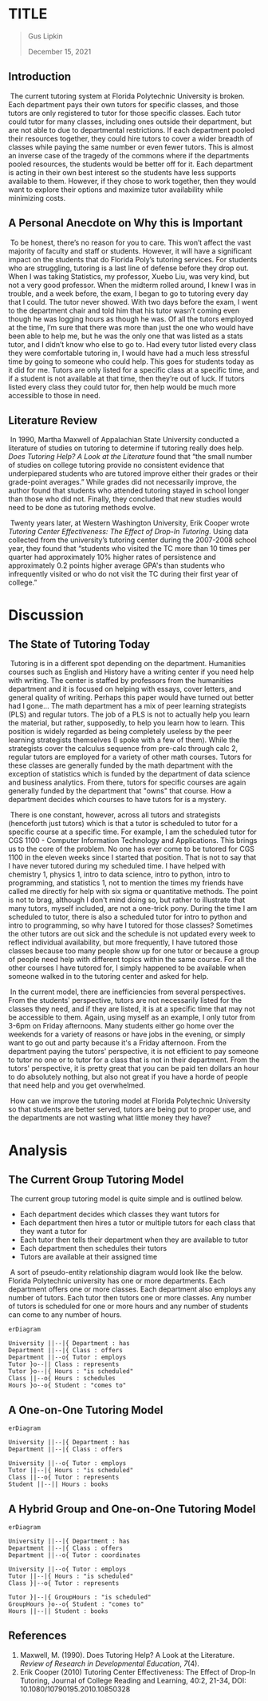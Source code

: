 # TITLE

> Gus Lipkin
>
> December 15, 2021

## Introduction

​	The current tutoring system at Florida Polytechnic University is broken. Each department pays their own tutors for specific classes, and those tutors are only registered to tutor for those specific classes. Each tutor could tutor for many classes, including ones outside their department, but are not able to due to departmental restrictions. If each department pooled their resources together, they could hire tutors to cover a wider breadth of classes while paying the same number or even fewer tutors. This is almost an inverse case of the tragedy of the commons where if the departments pooled resources, the students would be better off for it. Each department is acting in their own best interest so the students have less supports available to them. However, if they chose to work together, then they would want to explore their options and maximize tutor availability while minimizing costs.

## A Personal Anecdote on Why this is Important

​	To be honest, there’s no reason for you to care. This won’t affect the vast majority of faculty and staff or students. However, it will have a significant impact on the students that do Florida Poly’s tutoring services. For students who are struggling, tutoring is a last line of defense before they drop out. When I was taking Statistics, my professor, Xuebo Liu, was very kind, but not a very good professor. When the midterm rolled around, I knew I was in trouble, and a week before, the exam, I began to go to tutoring every day that I could. The tutor never showed. With two days before the exam, I went to the department chair and told him that his tutor wasn’t coming even though he was logging hours as though he was. Of all the tutors employed at the time, I’m sure that there was more than just the one who would have been able to help me, but he was the only one that was listed as a stats tutor, and I didn’t know who else to go to. Had every tutor listed every class they were comfortable tutoring in, I would have had a much less stressful time by going to someone who could help. This goes for students today as it did for me. Tutors are only listed for a specific class at a specific time, and if a student is not available at that time, then they’re out of luck. If tutors listed every class they could tutor for, then help would be much more accessible to those in need.

## Literature Review

​	In 1990, Martha Maxwell of Appalachian State University conducted a literature of studies on tutoring to determine if tutoring really does help. *Does Tutoring Help? A Look at the Literature* found that “the small number of studies on college tutoring provide no consistent evidence that underpiepared students who are tutored improve either their grades or their grade-point averages.” While grades did not necessarily improve, the author found that students who attended tutoring stayed in school longer than those who did not. Finally, they concluded that new studies would need to be done as tutoring methods evolve.

​	Twenty years later, at Western Washington University, Erik Cooper wrote *Tutoring Center Effectiveness: The Effect of Drop-In Tutoring*. Using data collected from the university’s tutoring center during the 2007-2008 school year, they found that “students who visited the TC more than 10 times per quarter had approximately 10% higher rates of persistence and approximately 0.2 points higher average GPA's than students who infrequently visited or who do not visit the TC during their first year of college.”

# Discussion

## The State of Tutoring Today

​	Tutoring is in a different spot depending on the department. Humanities courses such as English and History have a writing center if you need help with writing. The center is staffed by professors from the humanities department and it is focused on helping with essays, cover letters, and general quality of writing. Perhaps this paper would have turned out better had I gone... The math department has a mix of peer learning strategists (PLS) and regular tutors. The job of a PLS is not to actually help you learn the material, but rather, supposedly, to help you learn how to learn. This position is widely regarded as being completely useless by the peer learning strategists themselves (I spoke with a few of them). While the strategists cover the calculus sequence from pre-calc through calc 2, regular tutors are employed for a variety of other math courses. Tutors for these classes are generally funded by the math department with the exception of statistics which is funded by the department of data science and business analytics. From there, tutors for specific courses are again generally funded by the department that "owns" that course. How a department decides which courses to have tutors for is a mystery. 

​	There is one constant, however, across all tutors and strategists (henceforth just tutors) which is that a tutor is scheduled to tutor for a specific course at a specific time. For example, I am the scheduled tutor for CGS 1100 - Computer Information Technology and Applications. This brings us to the core of the problem. No one has ever come to be tutored for CGS 1100 in the eleven weeks since I started that position. That is not to say that I have never tutored during my scheduled time. I have helped with chemistry 1, physics 1, intro to data science, intro to python, intro to programming, and statistics 1, not to mention the times my friends have called me directly for help with six sigma or quantitative methods. The point is not to brag, although I don't mind doing so, but rather to illustrate that many tutors, myself included, are not a one-trick pony. During the time I am scheduled to tutor, there is also a scheduled tutor for intro to python and intro to programming, so why have I tutored for those classes? Sometimes the other tutors are out sick and the schedule is not updated every week to reflect individual availability, but more frequently, I have tutored those classes because too many people show up for one tutor or because a group of people need help with different topics within the same course. For all the other courses I have tutored for, I simply happened to be available when someone walked in to the tutoring center and asked for help.

​	In the current model, there are inefficiencies from several perspectives. From the students' perspective, tutors are not necessarily listed for the classes they need, and if they are listed, it is at a specific time that may not be accessible to them. Again, using myself as an example, I only tutor from 3-6pm on Friday afternoons. Many students either go home over the weekends for a variety of reasons or have jobs in the evening, or simply want to go out and party because it's a Friday afternoon. From the department paying the tutors' perspective, it is not efficient to pay someone to tutor no one or to tutor for a class that is not in their department. From the tutors' perspective, it is pretty great that you can be paid ten dollars an hour to do absolutely nothing, but also not great if you have a horde of people that need help and you get overwhelmed.

​	How can we improve the tutoring model at Florida Polytechnic University so that students are better served, tutors are being put to proper use, and the departments are not wasting what little money they have?

# Analysis

## The Current Group Tutoring Model

​	The current group tutoring model is quite simple and is outlined below.

- Each department decides which classes they want tutors for
- Each department then hires a tutor or multiple tutors for each class that they want a tutor for
- Each tutor then tells their department when they are available to tutor
- Each department then schedules their tutors
- Tutors are available at their assigned time

​	A sort of pseudo-entity relationship diagram would look like the below. Florida Polytechnic university has one or more departments. Each department offers one or more classes. Each department also employs any number of tutors. Each tutor then tutors one or more classes. Any number of tutors is scheduled for one or more hours and any number of students can come to any number of hours.

```mermaid
erDiagram

University ||--|{ Department : has
Department ||--|{ Class : offers
Department ||--o{ Tutor : employs
Tutor }o--|| Class : represents
Tutor }o--|{ Hours : "is scheduled"
Class ||--o{ Hours : schedules
Hours }o--o{ Student : "comes to"
```



## A One-on-One Tutoring Model

```mermaid
erDiagram

University ||--|{ Department : has
Department ||--|{ Class : offers

University ||--o{ Tutor : employs
Tutor ||--|{ Hours : "is scheduled"
Class ||--o{ Tutor : represents
Student ||--|| Hours : books
```



## A Hybrid Group and One-on-One Tutoring Model

```mermaid
erDiagram

University ||--|{ Department : has
Department ||--|{ Class : offers
Department ||--o{ Tutor : coordinates

University ||--o{ Tutor : employs
Tutor ||--|{ Hours : "is scheduled"
Class }|--o{ Tutor : represents

Tutor }|--|{ GroupHours : "is scheduled"
GroupHours }o--o{ Student : "comes to"
Hours ||--|| Student : books
```



## References

1. Maxwell, M. (1990). Does Tutoring Help? A Look at the Literature. *Review of Research in Developmental Education*, *7*(4).
2. Erik Cooper (2010) Tutoring Center Effectiveness: The Effect of Drop-In Tutoring, Journal of College Reading and Learning, 40:2, 21-34, DOI: 10.1080/10790195.2010.10850328

